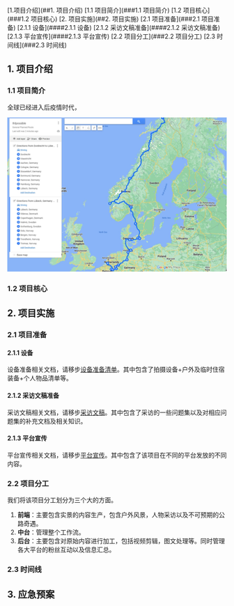 <!-- TOC -->

[1.项目介绍](##1. 项目介绍)
   [1.1 项目简介](###1.1 项目简介)
   [1.2 项目核心](###1.2 项目核心)
[2. 项目实施](##2. 项目实施)
   [2.1 项目准备](###2.1 项目准备)
   	[2.1.1 设备](####2.1.1 设备)
   	[2.1.2 采访文稿准备](####2.1.2 采访文稿准备)
   	[2.1.3 平台宣传](####2.1.3 平台宣传)
   [2.2 项目分工](###2.2 项目分工)
   [2.3 时间线](###2.3 时间线)
<!-- /TOC -->


## 1. 项目介绍



### 1.1 项目简介

全球已经进入后疫情时代，

<img src="Figures/general_route.jpg" alt="general_route" style="zoom:80%;" />

### 1.2 项目核心



## 2. 项目实施

### 2.1 项目准备

#### 2.1.1 设备

设备准备相关文档，请移步[设备准备清单](./OtherReadMe/Equipment.md)。其中包含了拍摄设备+户外及临时住宿装备+个人物品清单等。

#### 2.1.2 采访文稿准备

采访文稿相关文档，请移步[采访文稿](./OtherReadMe/Scripts.md)。其中包含了采访的一些问题集以及对相应问题集的补充文档及相关知识。

#### 2.1.3 平台宣传

平台宣传相关文档，请移步[平台宣传](./OtherReadMe/platform.md)。其中包含了该项目在不同的平台发放的不同内容。

### 2.2 项目分工

我们将该项目分工划分为三个大的方面。 

1.  **前端**：主要包含实景的内容生产，包含户外风景，人物采访以及不可预期的公路奇遇。
2.  **中台**：管理整个工作流。
3.  **后台**：主要包含对原始内容进行加工，包括视频剪辑，图文处理等。同时管理各大平台的粉丝互动以及信息汇总。


### 2.3 时间线

## 3. 应急预案

